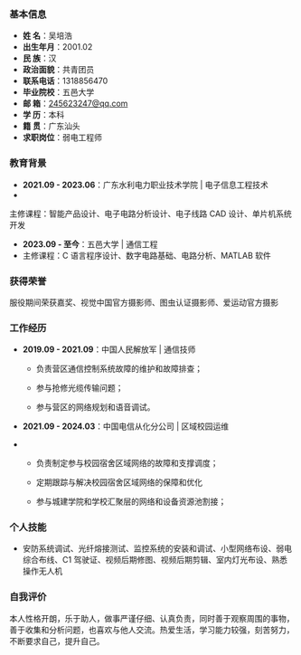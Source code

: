 ### 基本信息
- **姓 名**：吴培浩
- **出生年月**：2001.02
- **民 族**：汉
- **政治面貌**：共青团员
- **联系电话**：1318856470
- **毕业院校**：五邑大学
- **邮 箱**：245623247@qq.com
- **学 历**：本科
- **籍 贯**：广东汕头
- **求职岗位**：弱电工程师 

### 教育背景
- **2021.09 - 2023.06**：广东水利电力职业技术学院 | 电子信息工程技术  
- 

  主修课程：智能产品设计、电子电路分析设计、电子线路 CAD 设计、单片机系统开发 


- **2023.09 - 至今**：五邑大学 | 通信工程  
-
  主修课程：C 语言程序设计、数字电路基础、电路分析、MATLAB 软件  

### 获得荣誉
服役期间荣获嘉奖、视觉中国官方摄影师、图虫认证摄影师、爱运动官方摄影  

### 工作经历
- **2019.09 - 2021.09**：中国人民解放军 | 通信技师  

  - 负责营区通信控制系统故障的维护和故障排查；  
  
  - 参与抢修光缆传输问题；  
  - 参与营区的网络规划和语音调试。  
  
- **2021.09 - 2024.03**：中国电信从化分公司 | 区域校园运维  
- 
  - 负责制定参与校园宿舍区域网络的故障和支撑调度；  

  - 定期跟踪与解决校园宿舍区域网络的保障和优化 

  - 参与城建学院和学校汇聚层的网络和设备资源池割接；  


### 个人技能
- 安防系统调试、光纤熔接测试、监控系统的安装和调试、小型网络布设、弱电综合布线、C1 驾驶证、视频后期修图、视频后期剪辑、室内灯光布设、熟悉操作无人机  

### 自我评价
本人性格开朗，乐于助人，做事严谨仔细、认真负责，同时善于观察周围的事物，善于收集和分析问题，也喜欢与他人交流。热爱生活，学习能力较强，刻苦努力，不断要求自己，提升自己。 
